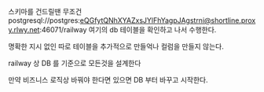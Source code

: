 스키마를 건드릴땐 무조건 postgresql://postgres:eQGfytQNhXYAZxsJYlFhYagpJAgstrni@shortline.proxy.rlwy.net:46071/railway 여기의 db 테이블을 확인하고 나서 수행한다.

명확한 지시 없인 따로 테이블을 추가적으로 만들억나 컬럼을 만들지 않는다. 

railway 상 DB 를 기준으로 모든것을 설계한다

만약 비즈니스 로직상 바꿔야 한다면 있으면 DB 부터 바꾸고 시작한다. 
